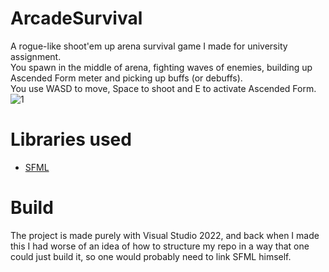 # ArcadeSurvival
A rogue-like shoot'em up arena survival game I made for university assignment.  
You spawn in the middle of arena, fighting waves of enemies, building up Ascended Form meter and picking up buffs (or debuffs).  
You use WASD to move, Space to shoot and E to activate Ascended Form.  
![1](https://github.com/KomorXD/ArcadeSurvival/assets/51238441/368f5b1e-b8c8-49c0-9f41-64a277352123)
# Libraries used  
- [SFML](https://github.com/SFML/SFML)  
# Build
The project is made purely with Visual Studio 2022, and back when I made this I had worse of an idea of how to structure my repo in a way that one could just build it, so one would probably need to link SFML himself.

